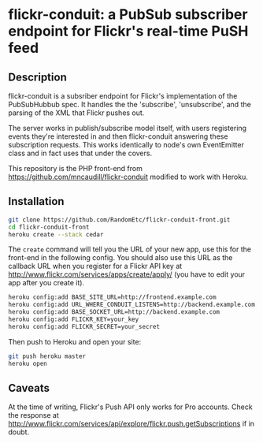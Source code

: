 flickr-conduit: a PubSub subscriber endpoint for Flickr's real-time PuSH feed
===================

## Description

flickr-conduit is a subsriber endpoint for Flickr's implementation of the PubSubHubbub spec. It handles the the 'subscribe', 'unsubscribe', and the parsing of the XML that Flickr pushes out.

The server works in publish/subscribe model itself, with users registering events they're interested in and then flickr-conduit answering these subscription requests. This works identically to node's own EventEmitter class and in fact uses that under the covers.

This repository is the PHP front-end from https://github.com/mncaudill/flickr-conduit modified to work with Heroku.

## Installation

```bash
git clone https://github.com/RandomEtc/flickr-conduit-front.git
cd flickr-conduit-front
heroku create --stack cedar
```

The `create` command will tell you the URL of your new app, use this for the front-end in the following config. You should also use this URL as the callback URL when you register for a Flickr API key at http://www.flickr.com/services/apps/create/apply/ (you have to edit your app after you create it).

```bash
heroku config:add BASE_SITE_URL=http://frontend.example.com
heroku config:add URL_WHERE_CONDUIT_LISTENS=http://backend.example.com
heroku config:add BASE_SOCKET_URL=http://backend.example.com
heroku config:add FLICKR_KEY=your_key
heroku config:add FLICKR_SECRET=your_secret
```

Then push to Heroku and open your site:

```bash
git push heroku master
heroku open
```

## Caveats

At the time of writing, Flickr's Push API only works for Pro accounts. Check the response at http://www.flickr.com/services/api/explore/flickr.push.getSubscriptions if in doubt.

